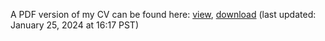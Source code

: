 A PDF version of my CV can be found here: [view](./artifacts/amcnamara_cv.pdf), [download](./artifacts/amcnamara_cv.pdf?raw=true) (last updated: January 25, 2024 at 16:17 PST)
